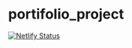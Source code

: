 # portifolio_project
[![Netlify Status](https://api.netlify.com/api/v1/badges/7ec2ad5d-2fc5-4b29-ad98-46103826b925/deploy-status)](https://app.netlify.com/sites/acetechgroup/deploys)
